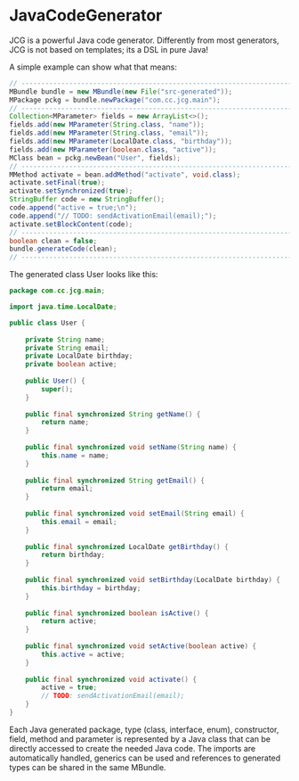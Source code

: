 # JavaCodeGenerator

JCG is a powerful Java code generator. Differently from most generators, JCG is not based on templates; its a DSL in pure Java!

A simple example can show what that means:

```java
// ----------------------------------------------------------------------------------
MBundle bundle = new MBundle(new File("src-generated"));
MPackage pckg = bundle.newPackage("com.cc.jcg.main");
// ----------------------------------------------------------------------------------
Collection<MParameter> fields = new ArrayList<>();
fields.add(new MParameter(String.class, "name"));
fields.add(new MParameter(String.class, "email"));
fields.add(new MParameter(LocalDate.class, "birthday"));
fields.add(new MParameter(boolean.class, "active"));
MClass bean = pckg.newBean("User", fields);
// ----------------------------------------------------------------------------------
MMethod activate = bean.addMethod("activate", void.class);
activate.setFinal(true);
activate.setSynchronized(true);
StringBuffer code = new StringBuffer();
code.append("active = true;\n");
code.append("// TODO: sendActivationEmail(email);");
activate.setBlockContent(code);
// ----------------------------------------------------------------------------------
boolean clean = false;
bundle.generateCode(clean);
// ----------------------------------------------------------------------------------
```

The generated class User looks like this:

```java
package com.cc.jcg.main;

import java.time.LocalDate;

public class User {
    
    private String name;
    private String email;
    private LocalDate birthday;
    private boolean active;
    
    public User() {
        super();
    }
    
    public final synchronized String getName() {
        return name;
    }
    
    public final synchronized void setName(String name) {
        this.name = name;
    }
    
    public final synchronized String getEmail() {
        return email;
    }
    
    public final synchronized void setEmail(String email) {
        this.email = email;
    }
    
    public final synchronized LocalDate getBirthday() {
        return birthday;
    }
    
    public final synchronized void setBirthday(LocalDate birthday) {
        this.birthday = birthday;
    }
    
    public final synchronized boolean isActive() {
        return active;
    }
    
    public final synchronized void setActive(boolean active) {
        this.active = active;
    }
    
    public final synchronized void activate() {
        active = true;
        // TODO: sendActivationEmail(email);
    }
}
```

Each Java generated package, type (class, interface, enum), constructor, field, method and parameter is represented by a Java class that can be directly accessed to create the needed Java code. The imports are automatically handled, generics can be used and references to generated types can be shared in the same MBundle.


